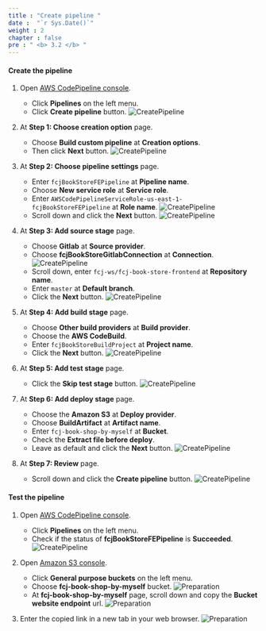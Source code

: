 ```yaml
---
title : "Create pipeline "
date :  "`r Sys.Date()`" 
weight : 2
chapter : false
pre : " <b> 3.2 </b> "
---
```


#### Create the pipeline

1. Open [AWS CodePipeline console](https://us-east-1.console.aws.amazon.com/codesuite/codepipeline/start?region=us-east-1).
    - Click **Pipelines** on the left menu.
    - Click **Create pipeline** button.
      ![CreatePipeline](/images/temp/1/45.png?width=90pc)

2. At **Step 1: Choose creation option** page.
    - Choose **Build custom pipeline** at **Creation options**.
    - Then click **Next** button.
      ![CreatePipeline](/images/temp/1/20.png?width=90pc)

3. At **Step 2: Choose pipeline settings** page.
    - Enter ``fcjBookStoreFEPipeline`` at **Pipeline name**.
    - Choose **New service role** at **Service role**.
    - Enter ``AWSCodePipelineServiceRole-us-east-1-fcjBookStoreFEPipeline`` at **Role name**.
      ![CreatePipeline](/images/temp/1/47.png?width=90pc)
    - Scroll down and click the **Next** button.
      ![CreatePipeline](/images/temp/1/48.png?width=90pc)

4. At **Step 3: Add source stage** page.
    - Choose **Gitlab** at **Source provider**.
    - Choose **fcjBookStoreGitlabConnection** at **Connection**.
      ![CreatePipeline](/images/temp/1/49.png?width=90pc)
    - Scroll down, enter ``fcj-ws/fcj-book-store-frontend`` at **Repository name**.
    - Enter ``master`` at **Default branch**.
    - Click the **Next** button.
      ![CreatePipeline](/images/temp/1/50.png?width=90pc)

5. At **Step 4: Add build stage** page.
    - Choose **Other build providers** at **Build provider**.
    - Choose the **AWS CodeBuild**.
    - Enter ``fcjBookStoreBuildProject`` at **Project name**.
    - Click the **Next** button.
      ![CreatePipeline](/images/temp/1/51.png?width=90pc)

6. At **Step 5: Add test stage** page.
    - Click the **Skip test stage** button.
      ![CreatePipeline](/images/temp/1/33.png?width=90pc)

7. At **Step 6: Add deploy stage** page.
    - Choose the **Amazon S3** at **Deploy provider**.
    - Choose **BuildArtifact** at **Artifact name**.
    - Enter ``fcj-book-shop-by-myself`` at **Bucket**.
    - Check the **Extract file before deploy**.
    - Leave as default and click the **Next** button.
      ![CreatePipeline](/images/temp/1/52.png?width=90pc)

8. At **Step 7: Review** page.
    - Scroll down and click the **Create pipeline** button.
      ![CreatePipeline](/images/temp/1/53.png?width=90pc)

#### Test the pipeline

1. Open [AWS CodePipeline console](https://us-east-1.console.aws.amazon.com/codesuite/codepipeline/start?region=us-east-1).
    - Click **Pipelines** on the left menu.
    - Check if the status of **fcjBookStoreFEPipeline** is **Succeeded**.
      ![CreatePipeline](/images/temp/1/54.png?width=90pc)

2. Open [Amazon S3 console](https://s3.console.aws.amazon.com/s3/buckets?region=us-east-1).
    - Click **General purpose buckets** on the left menu.
    - Choose **fcj-book-shop-by-myself** bucket.
      ![Preparation](/images/temp/1/3.png?width=90pc)
    - At **fcj-book-shop-by-myself** page, scroll down and copy the **Bucket website endpoint** url.
      ![Preparation](/images/temp/1/4.png?width=90pc)

3. Enter the copied link in a new tab in your web browser.
    ![Preparation](/images/temp/1/5.png?width=90pc)
